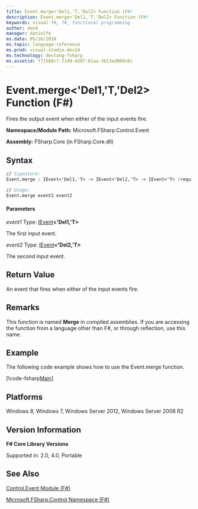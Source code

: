 ```yaml
---
title: Event.merge<'Del1,'T,'Del2> Function (F#)
description: Event.merge<'Del1,'T,'Del2> Function (F#)
keywords: visual f#, f#, functional programming
author: dend
manager: danielfe
ms.date: 05/16/2016
ms.topic: language-reference
ms.prod: visual-studio-dev14
ms.technology: devlang-fsharp
ms.assetid: f71568c7-71d9-4287-b1aa-3b13ed009c6c 
---
```


# Event.merge<'Del1,'T,'Del2> Function (F#)

Fires the output event when either of the input events fire.

**Namespace/Module Path:** Microsoft.FSharp.Control.Event

**Assembly:** FSharp.Core (in FSharp.Core.dll)


## Syntax

```fsharp
// Signature:
Event.merge : IEvent<'Del1,'T> -> IEvent<'Del2,'T> -> IEvent<'T> (requires delegate and delegate)

// Usage:
Event.merge event1 event2
```

#### Parameters
*event1*
Type: [IEvent](https://msdn.microsoft.com/library/8dbca0df-f8a1-40bd-8d50-aa26f6a8b862)**&lt;'Del1,'T&gt;**


The first input event.


*event2*
Type: [IEvent](https://msdn.microsoft.com/library/8dbca0df-f8a1-40bd-8d50-aa26f6a8b862)**&lt;'Del2,'T&gt;**


The second input event.


## Return Value

An event that fires when either of the input events fire.

## Remarks
This function is named **Merge** in compiled assemblies. If you are accessing the function from a language other than F#, or through reflection, use this name.

## Example

The following code example shows how to use the Event.merge function.

[!code-fsharp[Main](snippets/fsevents/snippet5.fs)]

## Platforms
Windows 8, Windows 7, Windows Server 2012, Windows Server 2008 R2


## Version Information
**F# Core Library Versions**

Supported in: 2.0, 4.0, Portable




## See Also
[Control.Event Module &#40;F&#35;&#41;](Control.Event-Module-%5BFSharp%5D.md)

[Microsoft.FSharp.Control Namespace &#40;F&#35;&#41;](Microsoft.FSharp.Control-Namespace-%5BFSharp%5D.md)


